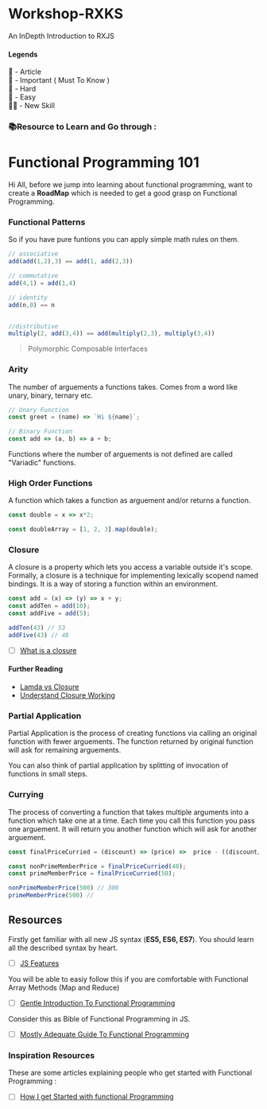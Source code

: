 # Workshop-RXKS
An InDepth Introduction to RXJS

#### Legends   
📝 - Article  
🧠 - Important ( Must To Know )  
🚀 - Hard  
🍕 - Easy  
🐱‍👤 - New Skill  



### 📚Resource to Learn and Go through :  

# Functional Programming 101

Hi All, before we jump into learning about functional programming,  want to create a **RoadMap** which is needed to get a good grasp on Functional Programming.

### Functional Patterns

So if you have pure funtions you can apply simple math rules on them.
```js
// associative
add(add(1,2),3) == add(1, add(2,3))

// commutative
add(4,1) = add(1,4)

// identity 
add(n,0) == n


//distributive
multiply(2, add(3,4)) == add(multiply(2,3), multiply(3,4))
```

> Polymorphic Composable Interfaces

### Arity
The number of arguements a functions takes. Comes from a word like unary, binary, ternary etc.

```js
// Unary Function
const greet = (name) => `Hi ${name}`;

// Binary Function
const add => (a, b) => a + b;
```

Functions where the number of arguements is not defined are called "Variadic" functions.

### High Order Functions
A function which takes a function as arguement and/or returns a function.

```js
const double = x => x*2;

const doubleArray = [1, 2, 3].map(double);
```

### Closure
A closure is a property which lets you access a variable outside it's scope. Formally, a closure is a technique for implementing lexically scopend named bindings. It is a way of storing a function within an environment.
```js
const add = (x) => (y) => x + y;
const addTen = add(10);
const addFive = add(5);

addTen(43) // 53
addFive(43) // 48
```
- [ ] [What is a closure](https://medium.com/javascript-scene/master-the-javascript-interview-what-is-a-closure-b2f0d2152b36) 
#### Further Reading
- [Lamda vs Closure](http://stackoverflow.com/questions/220658/what-is-the-difference-between-a-closure-and-a-lambda)
- [Understand Closure Working](http://stackoverflow.com/questions/111102/how-do-javascript-closures-work)

### Partial Application
Partial Application is the process of creating functions via calling an original function with fewer arguements. The function returned by original function will ask for remaining arguements.

You can also think of partial application by splitting of invocation of functions in small steps.


### Currying
The process of converting a function that takes multiple arguments into a function which take one at a time.
Each time you call this function you pass one arguement. It will return you another function which will ask for another arguement.

```js
const finalPriceCurried = (discount) => (price) =>  price - ((discount/100) * price); 

const nonPrimeMemberPrice = finalPriceCurried(40);
const primeMemberPrice = finalPriceCurried(50);

nonPrimeMemberPrice(500) // 300
primeMemberPrice(500) //
```

## Resources 
Firstly get familiar with all new JS syntax (**ES5, ES6, ES7**).
You should learn all the described syntax by heart.
- [ ] [JS Features](https://jsfeatures.in/)

You will be able to easiy follow this if you are comfortable with Functional Array Methods (Map and Reduce)
- [ ] [Gentle Introduction To Functional Programming](https://jrsinclair.com/articles/2016/gentle-introduction-to-functional-javascript-intro/)

Consider this as Bible of Functional Programming in JS.
- [ ] [Mostly Adequate Guide To Functional Programming](https://mostly-adequate.gitbooks.io/mostly-adequate-guide/)


### Inspiration Resources
These are some articles explaining people who get started with Functional Programming :
- [ ] [How I get Started with functional Programming](https://dev-self-start.blogspot.com/)


